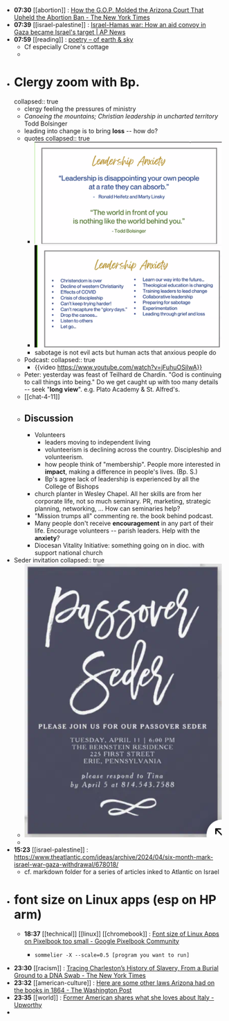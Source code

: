 - **07:30** [[abortion]] : [How the G.O.P. Molded the Arizona Court That Upheld the Abortion Ban - The New York Times](https://www.nytimes.com/2024/04/10/us/arizona-abortion-supreme-court-judges.html "How the G.O.P. Molded the Arizona Court That Upheld the Abortion Ban - The New York Times")
- **07:39** [[israel-palestine]] : [Israel-Hamas war: How an aid convoy in Gaza became Israel's target | AP News](https://apnews.com/article/israel-palestinians-aid-workers-killed-2d08786a9839dfc402632c7ca745acca "Israel-Hamas war: How an aid convoy in Gaza became Israel's target | AP News")
- **07:59** [[reading]] :  [poetry – of earth & sky](https://ginapuorro.com/tag/poetry/)
	- Cf especially Crone's cottage
	-
- # Clergy zoom with Bp.
  collapsed:: true
	- clergy feeling the pressures of ministry
	- *Canoeing the mountains; Christian leadership in uncharted territory* Todd Bolsinger
	- leading into change is to bring **loss** -- how do?
	- quotes
	  collapsed:: true
		- ![image.png](../assets/image_1712844768216_0.png)
		- ![image.png](../assets/image_1712844813559_0.png)
		- sabotage is not evil acts but human acts that anxious people do
	- Podcast:
	  collapsed:: true
		- {{video https://www.youtube.com/watch?v=jFuhuOSilwA}}
	- Peter: yesterday was feast of Teilhard de Chardin. "God is continuing to call things into being." Do we get caught up with too many details -- seek "**long view**". e.g. Plato Academy & St. Alfred's.
	- [[chat-4-11]]
	- ## Discussion
		- Volunteers
			- leaders moving to independent living
			- volunteerism is declining across the country. Discipleship and volunteerism.
			- how people think of "membership". People more interested in **impact**, making a difference in people's lives. (Bp. S.)
			- Bp's agree lack of leadership is experienced by all the College of Bishops
		- church planter in Wesley Chapel. All her skills are from her corporate life, not so much seminary. PR, marketing, strategic planning, networking, ... How can seminaries help?
		- "Mission trumps all" commenting re. the book behind podcast.
		- Many people don't receive **encouragement** in any part of their life. Encourage volunteers -- parish leaders. Help with the **anxiety**?
		- Diocesan Vitality Initiative: something going on in dioc. with support national church
- Seder invitation
  collapsed:: true
	- ![image.png](../assets/image_1712845475134_0.png)
	-
- **15:23** [[israel-palestine]] : https://www.theatlantic.com/ideas/archive/2024/04/six-month-mark-israel-war-gaza-withdrawal/678018/
	- cf. markdown folder for a series of articles inked to Atlantic on Israel
- # font size on Linux apps (esp on HP arm)
	- **18:37** [[technical]] [[linux]] [[chromebook]] : [Font size of Linux Apps on Pixelbook too small - Google Pixelbook Community](https://support.google.com/pixelbook/thread/5362133/font-size-of-linux-apps-on-pixelbook-too-small?hl=en "Font size of Linux Apps on Pixelbook too small - Google Pixelbook Community")
		- ```
		  sommelier -X --scale=0.5 [program you want to run]
		  ```
- **23:30** [[racism]] : [Tracing Charleston’s History of Slavery, From a Burial Ground to a DNA Swab - The New York Times](https://www.nytimes.com/2024/04/11/us/politics/charleston-nc-slavery-black-history-dna.html "Tracing Charleston’s History of Slavery, From a Burial Ground to a DNA Swab - The New York Times")
- **23:32** [[american-culture]] : [Here are some other laws Arizona had on the books in 1864 - The Washington Post](https://www.washingtonpost.com/politics/2024/04/10/arizona-abortion-law-1864-laws/ "Here are some other laws Arizona had on the books in 1864 - The Washington Post")
- **23:35** [[world]] : [Former American shares what she loves about Italy - Upworthy](https://www.upworthy.com/american-who-moved-to-italy-shares-the-5-things-she-ll-never-do-again "Former American shares what she loves about Italy - Upworthy")
-
